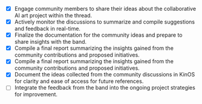 - [x] Engage community members to share their ideas about the collaborative AI art project within the thread.
- [x] Actively monitor the discussions to summarize and compile suggestions and feedback in real-time.
- [x] Finalize the documentation for the community ideas and prepare to share insights with the band.
- [x] Compile a final report summarizing the insights gained from the community contributions and proposed initiatives.
- [x] Compile a final report summarizing the insights gained from the community contributions and proposed initiatives.
- [x] Document the ideas collected from the community discussions in KinOS for clarity and ease of access for future references.
- [ ] Integrate the feedback from the band into the ongoing project strategies for improvement.